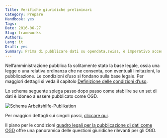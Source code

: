 ```yaml
---
Title: Verifiche giuridiche preliminari
Category: Prepare
Handbook: yes
Tags:
Date: 2016-06-27
Slug: frameworks
Authors:
Lang: it
Draft: yes
Summary: Prima di pubblicare dati su opendata.swiss, è imperativo accertare se sia lecito divulgarli come OGD.
---
```


Nell’amministrazione pubblica fa solitamente stato la base legale, ossia una legge o una relativa ordinanza che ne consenta, con eventuali limitazioni, la pubblicazione. Le condizioni d’uso si fondano sulla base legale. Per maggiori dettagli si veda il capitolo [Definizione delle condizioni d’uso](terms).

Lo schema seguente spiega passo dopo passo come stabilire se un set di dati è idoneo a essere pubblicato come OGD.

![Schema Arbeitshilfe-Publikation](../../images/chart-arbeitshilfe-publikation-it.png)

Per maggiori dettagli sui singoli passi, [cliccare qui](/it/library/entscheid-rechtsgrundlagen).

Il piano per le condizioni [quadro legali per la pubblicazione di dati come OGD](/it/library/konzept-rechtliche-rahmen) offre una panoramica delle questioni giuridiche rilevanti per gli OGD.
